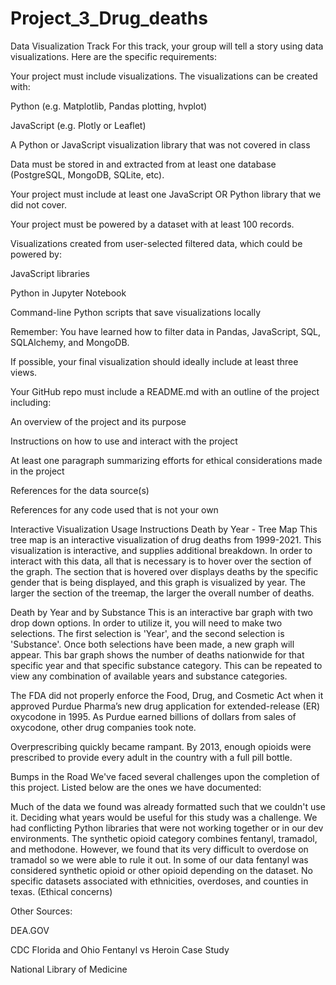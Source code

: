 # Project_3_Drug_deaths
Data Visualization Track
For this track, your group will tell a story using data visualizations. Here are the specific requirements:

Your project must include visualizations. The visualizations can be created with:

Python (e.g. Matplotlib, Pandas plotting, hvplot)

JavaScript (e.g. Plotly or Leaflet)

A Python or JavaScript visualization library that was not covered in class

Data must be stored in and extracted from at least one database (PostgreSQL, MongoDB, SQLite, etc).

Your project must include at least one JavaScript OR Python library that we did not cover.

Your project must be powered by a dataset with at least 100 records.

Visualizations created from user-selected filtered data, which could be powered by:

JavaScript libraries

Python in Jupyter Notebook

Command-line Python scripts that save visualizations locally

Remember: You have learned how to filter data in Pandas, JavaScript, SQL, SQLAlchemy, and MongoDB.

If possible, your final visualization should ideally include at least three views.

Your GitHub repo must include a README.md with an outline of the project including:

An overview of the project and its purpose

Instructions on how to use and interact with the project

At least one paragraph summarizing efforts for ethical considerations made in the project

References for the data source(s)

References for any code used that is not your own

Interactive Visualization Usage Instructions
Death by Year - Tree Map
This tree map is an interactive visualization of drug deaths from 1999-2021. This visualization is interactive, and supplies additional breakdown. In order to interact with this data, all that is necessary is to hover over the section of the graph. The section that is hovered over displays deaths by the specific gender that is being displayed, and this graph is visualized by year. The larger the section of the treemap, the larger the overall number of deaths.

Death by Year and by Substance
This is an interactive bar graph with two drop down options. In order to utilize it, you will need to make two selections. The first selection is 'Year', and the second selection is 'Substance'. Once both selections have been made, a new graph will appear. This bar graph shows the number of deaths nationwide for that specific year and that specific substance category. This can be repeated to view any combination of available years and substance categories.

The FDA did not properly enforce the Food, Drug, and Cosmetic Act when it approved Purdue Pharma’s new drug application for extended-release (ER) oxycodone in 1995. As Purdue earned billions of dollars from sales of oxycodone, other drug companies took note.

Overprescribing quickly became rampant. By 2013, enough opioids were prescribed to provide every adult in the country with a full pill bottle.

Bumps in the Road
We've faced several challenges upon the completion of this project. Listed below are the ones we have documented:

Much of the data we found was already formatted such that we couldn't use it.
Deciding what years would be useful for this study was a challenge.
We had conflicting Python libraries that were not working together or in our dev environments.
The synthetic opioid category combines fentanyl, tramadol, and methodone. However, we found that its very difficult to overdose on tramadol so we were able to rule it out.
In some of our data fentanyl was considered synthetic opioid or other opioid depending on the dataset.
No specific datasets associated with ethnicities, overdoses, and counties in texas. (Ethical concerns)


Other Sources:

DEA.GOV

CDC Florida and Ohio Fentanyl vs Heroin Case Study

National Library of Medicine
